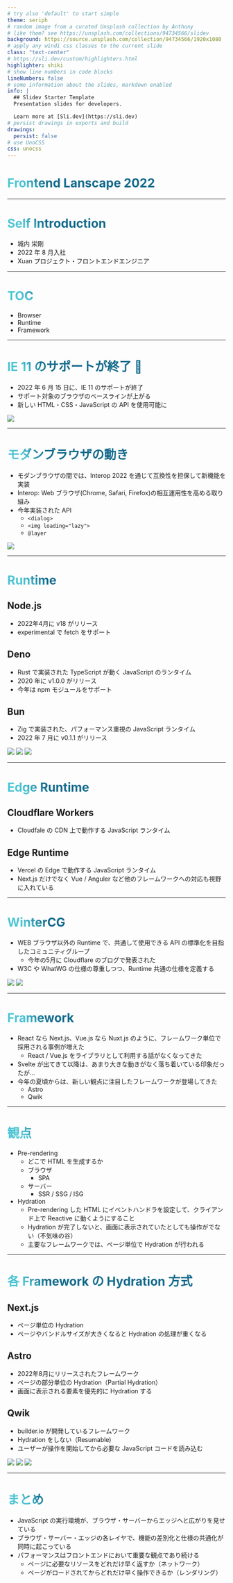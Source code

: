 ```yaml
---
# try also 'default' to start simple
theme: seriph
# random image from a curated Unsplash collection by Anthony
# like them? see https://unsplash.com/collections/94734566/slidev
background: https://source.unsplash.com/collection/94734566/1920x1080
# apply any windi css classes to the current slide
class: "text-center"
# https://sli.dev/custom/highlighters.html
highlighter: shiki
# show line numbers in code blocks
lineNumbers: false
# some information about the slides, markdown enabled
info: |
  ## Slidev Starter Template
  Presentation slides for developers.

  Learn more at [Sli.dev](https://sli.dev)
# persist drawings in exports and build
drawings:
  persist: false
# use UnoCSS
css: unocss
---
```


# Frontend Lanscape 2022

<!--
2022年にあったフロントエンドの動きの中で、個人的に注目したもの、今後のフロントエンドの動向に影響しそうなものをピックアップして発表します。
よろしくお願いします。
-->

---

# Self Introduction

- 城内 栄剛
- 2022 年 8 月入社
- Xuan プロジェクト・フロントエンドエンジニア

<style>
h1 {
  background-color: #2B90B6;
  background-image: linear-gradient(45deg, #4EC5D4 10%, #146b8c 20%);
  background-size: 100%;
  -webkit-background-clip: text;
  -moz-background-clip: text;
  -webkit-text-fill-color: transparent;
  -moz-text-fill-color: transparent;
}
</style>

<!--
簡単に自己紹介です。
名前は城内と言います。
2022年の8月にエス・エム・エスに入社しました。
Xuan プロジェクトでフロントエンドエンジニアとして働いています。
-->

---

# TOC

- Browser
- Runtime
- Framework

<!--
目次です。
ブラウザ、ランタイム、フレームワークという各トピックごとに、どんな動きがあったかをサクッと見ていきたいと思います。
-->

---

# IE 11 のサポートが終了 👋

- 2022 年 6 月 15 日に、IE 11 のサポートが終了
- サポート対象のブラウザのベースラインが上がる
- 新しい HTML・CSS・JavaScript の API を使用可能に

<img class="mt-5 mx-auto w-75%" src="/ie11.png" />

<!--
2022年6月15日に、IE 11 のサポートが終了しました。

これでサポートするべきブラウザのベースラインが上がって、新しい仕様が使いやすい状況が出来つつあります。
-->

---

# モダンブラウザの動き

- モダンブラウザの間では、Interop 2022 を通じて互換性を担保して新機能を実装
- Interop: Web ブラウザ(Chrome, Safari, Firefox)の相互運用性を高める取り組み
- 今年実装された API
  - `<dialog>`
  - `<img loading="lazy">`
  - `@layer`

<img class="w-35% absolute right-15 bottom-10" src="interop-2022.png">

<!--
モダンブラウザの間では、Interop 2022 を通じて互換性を担保して新機能を実装が進みました。
Interop は、Chrome・Safari・Firefoxなどの WEB ブラウザの開発者が取り組んでいるブラウザ間の相互運用性を高める取り組みです。

実装されたものとしては、
モーダルなどサブウィンドウを表示できる`dialog`要素。
画像が ViewPort に入ってきたときに遅延読み込みされる`loading`属性。
CSS にレイヤを追加できる`@layer`。
-->

---

# Runtime

## Node.js

- 2022年4月に v18 がリリース
- experimental で fetch をサポート

## Deno

- Rust で実装された TypeScript が動く JavaScript のランタイム
- 2020 年に v1.0.0 がリリース
- 今年は npm モジュールをサポート

## Bun

- Zig で実装された、パフォーマンス重視の JavaScript ランタイム
- 2022 年 7 月に v0.1.1 がリリース

<img class="absolute top-19 right-35 w-11%" src="node.png">
<img class="absolute top-63 right-35 w-11%" src="deno.png">
<img class="absolute top-106 right-32 w-13%" src="bun.png">

<!--
サーバーサイドの JavaScript ランタイムの Node.js は今年の4月にバージョン18がリリースされました。
experimental ではありますが、fetch がサポートされました。
これは WEB の API が WEB を超えていく一つのきっかけとして、大きな動きだったなと個人的には思っています。

Deno は、Rust で実装された TypeScript が動作する JavaScript ランタイムです。
2022年にバージョン1.0がリリースされてから、今年も活発に開発が進められていました。
大きなものとしては、npm のモジュールのサポートが入りました。
これまでは、Node.js 向けに作られた npm モジュールは Deno では動かなかったのですが、npm をサポートしたことで Node.js の npm の資産の多くを Deno でも利用することができるようになりました。

また、今年ホットだったのは、2022年7月に発表されたBunです。
Zig で実装された JavaScript ランタイムで、Node.js や Deno よりも高速に動作することを押しています。

昨年からの動きの続きではありますが、JavaScript のランタイムの数が増えてきているなという印象があります。
-->

---

# Edge Runtime

## Cloudflare Workers

- Cloudfale の CDN 上で動作する JavaScript ランタイム

## Edge Runtime

- Vercel の Edge で動作する JavaScript ランタイム
- Next.js だけでなく Vue / Anguler など他のフレームワークへの対応も視野に入れている

<!--
Presenter note with **bold**, *italic*, and ~~striked~~ text.

Also, HTML elements are valid:
<div class="flex w-full">
  <span style="flex-grow: 1;">Left content</span>
  <span>Right content</span>
</div>
-->
---

# WinterCG

- WEB ブラウザ以外の Runtime で、共通して使用できる API の標準化を目指したコミュニティグループ
  - 今年の5月に Cloudflare のブログで発表された
- W3C や WhatWG の仕様の尊重しつつ、Runtime 共通の仕様を定義する

<img class="mt-5 mx-auto w-70%" src="winter-cg.png">
<img class="mt-5 mx-auto w-70%" src="winter-cg-company.png">

<!--
ランタイムが増えてくる中で気になるのが、あるランタイムで実装した JavaScript が他のランタイムでも動くのかということです。

例えば、サーバーで動作する Node.js や Deno、サーバレス環境で動く Cloudflare Workers では、それぞれ動作する環境が異なることから、共通した機能に対してそれぞれ独自の実装をしており、npm のモジュールはそのままでは Cloudfrare Workers では動作しません。

こうした相互運用性の課題を解決するために、WinterCG というグループが今年の5月に立ち上がりました。

Node.js／Deno／Bun／Cloudflare Workersなどのランタイムエンジン上で共通の仕様を定義することを目標にしたコミュニティグループです。

将来的には、あるランタイム向けに書いたコードが別の環境でも動作する状態を目指しています。
-->

---

# Framework

- React なら Next.js、Vue.js なら Nuxt.js のように、フレームワーク単位で採用される事例が増えた
  - React / Vue.js をライブラリとして利用する話がなくなってきた
- Svelte が出てきて以降は、あまり大きな動きがなく落ち着いている印象だったが...
- 今年の夏頃からは、新しい観点に注目したフレームワークが登場してきた
  - Astro
  - Qwik

---

# 観点

- Pre-rendering
  - どこで HTML を生成するか
  - ブラウザ
    - SPA
  - サーバー
    - SSR / SSG / ISG
- Hydration
  - Pre-rendering した HTML にイベントハンドラを設定して、クライアンド上で Reactive に動くようにすること
  - Hydration が完了しないと、画面に表示されていたとしても操作がでない（不気味の谷）
  - 主要なフレームワークでは、ページ単位で Hydration が行われる

---

# 各 Framework の Hydration 方式

## Next.js
- ページ単位の Hydration
- ページやバンドルサイズが大きくなると Hydration の処理が重くなる

## Astro
- 2022年8月にリリースされたフレームワーク
- ページの部分単位の Hydration（Partial Hydration）
- 画面に表示される要素を優先的に Hydration する

## Qwik
- builder.io が開発しているフレームワーク
- Hydration をしない（Resumable)
- ユーザーが操作を開始してから必要な JavaScript コードを読み込む

<img class="absolute top-22 right-33 w-16%" src="nextjs.png">
<img class="absolute top-60 right-40 w-10%" src="astro.png">
<img class="absolute top-100 right-40 w-10%" src="qwik.jpeg">

---

# まとめ
- JavaScript の実行環境が、ブラウザ・サーバーからエッジへと広がりを見せている
- ブラウザ・サーバー・エッジの各レイヤで、機能の差別化と仕様の共通化が同時に起こっている 
- パフォーマンスはフロントエンドにおいて重要な観点であり続ける
  - ページに必要なリソースをどれだけ早く返すか（ネットワーク）
  - ページがロードされてからどれだけ早く操作できるか（レンダリング）
